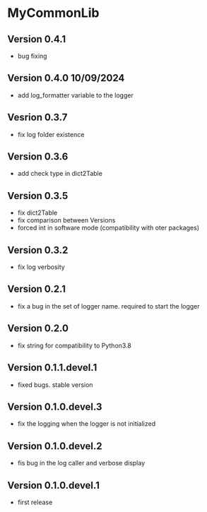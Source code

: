 # MyCommonLib

## Version 0.4.1

- bug fixing

## Version 0.4.0 10/09/2024

- add log_formatter variable to the logger

## Vesrion 0.3.7

- fix log folder existence

## Version 0.3.6

- add check type in dict2Table

## Version 0.3.5

- fix dict2Table
- fix comparison between Versions
- forced int in software mode (compatibility with oter packages)

## Version 0.3.2

- fix log verbosity

## Version 0.2.1

- fix a bug in the set of logger name. required to start the logger

## Version 0.2.0

- fix string for compatibility to Python3.8

## Version 0.1.1.devel.1

- fixed bugs. stable version

## Version 0.1.0.devel.3

- fix the logging when the logger is not initialized

## Version 0.1.0.devel.2

- fis bug in the log caller and verbose display

## Version 0.1.0.devel.1

- first release